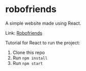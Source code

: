 # robofriends
A simple website made using React.

Link: [Robofriends](sfk-aayan.github.io/robofriends)

Tutorial for React to run the project:
1. Clone this repo
2. Run `npm install`
3. Run `npm start`
